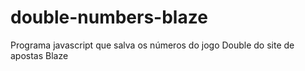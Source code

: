 # double-numbers-blaze
Programa javascript que salva os números do jogo Double do site de apostas Blaze

